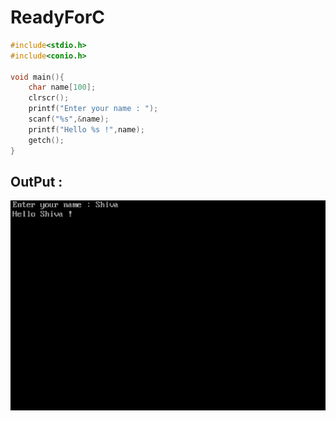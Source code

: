 # ReadyForC
```c
#include<stdio.h>
#include<conio.h>

void main(){
    char name[100];
    clrscr();
    printf("Enter your name : ");
    scanf("%s",&name);
    printf("Hello %s !",name);
    getch();
}
```
## OutPut :
![OutPut](output.jpg)
